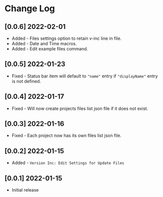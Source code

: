# Change Log

## [0.0.6] 2022-02-01
- Added - Files settings option to retain v-inc line in file.
- Added - Date and Time macros.
- Added - Edit example files command.

## [0.0.5] 2022-01-23
- Fixed - Status bar item will default to `"name"` entry if `"displayName"` entry is not defined.

## [0.0.4] 2022-01-17
- Fixed - Will now create projects files list json file if it does not exist.

## [0.0.3] 2022-01-16
- Fixed - Each project now has its own files list json file.

## [0.0.2] 2022-01-15
- Added - `Version Inc: Edit Settings for Update Files`

## [0.0.1] 2022-01-15

- Initial release